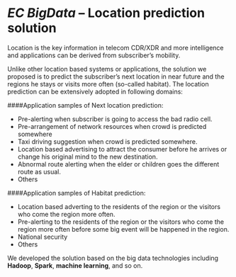 # ***EC BigData*** – Location prediction solution

Location is the key information in telecom CDR/XDR and more intelligence and applications can be derived from subscriber’s mobility. 

Unlike other location based systems or applications, the solution we proposed is to predict the subscriber’s next location in near future and the regions he stays or visits more often (so-called habitat). The location prediction can be extensively adopted in following domains:

####Application samples of Next location prediction:
-	Pre-alerting when subscriber is going to access the bad radio cell.
-	Pre-arrangement of network resources when crowd is predicted somewhere
-	Taxi driving suggestion when crowd is predicted somewhere.
-	Location based advertising to attract the consumer before he arrives or change his original mind to the new destination.
-	Abnormal route alerting when the elder or children goes the different route as usual.
-	Others

####Application samples of Habitat prediction:
-	Location based adverting to the residents of the region or the visitors who come the region more often.
-	Pre-alerting to the residents of the region or the visitors who come the region more often before some big event will be happened in the region.
-	National security
-	Others

We developed the solution based on the big data technologies including **Hadoop**, **Spark**, **machine learning**, and so on.
